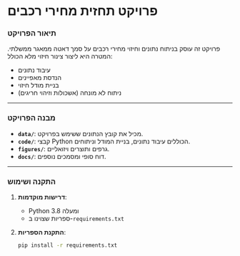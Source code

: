 # פרויקט תחזית מחירי רכבים

### תיאור הפרויקט
פרויקט זה עוסק בניתוח נתונים וחיזוי מחירי רכבים על סמך דאטה ממאגר ממשלתי. המטרה היא ליצור צינור חיזוי מלא הכולל:
- עיבוד נתונים
- הנדסת מאפיינים
- בניית מודל חיזוי
- ניתוח לא מונחה (אשכולות וזיהוי חריגים)

---

### מבנה הפרויקט
- **`data/`**: מכיל את קובץ הנתונים ששימש בפרויקט.
- **`code/`**: קבצי Python הכוללים עיבוד נתונים, בניית המודל וניתוחים.
- **`figures/`**: גרפים ותוצרים ויזואליים.
- **`docs/`**: דוח סופי ומסמכים נוספים.

---

### התקנה ושימוש
1. **דרישות מוקדמות**:
   - Python 3.8 ומעלה
   - ספריות שצוינו ב-`requirements.txt`

2. **התקנת הספריות**:
   ```bash
   pip install -r requirements.txt
